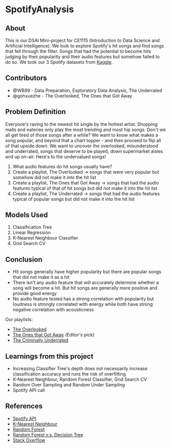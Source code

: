 # SpotifyAnalysis

## About
This is our DSAI Mini-project for CE1115 (Introduction to Data Science and Artificial Intelligence). We look to explore Spotify's hit songs and find songs that fell through the filter. Songs that had the potential to become hits judging by their popularity and their audio features but somehow failed to do so. We took our 3 Spotify datasets from [Kaggle](https://www.kaggle.com/).

## Contributors
- @WB99 - Data Preparation, Exploratory Data Analysis, The Underrated
- @gohxuezhe - The Overlooked, The Ones that Got Away

## Problem Definition
Everyone's raving to the newest hit single by the hottest artist. Shopping malls and eateries only play the most trending and most hip songs. Don't we all get tired of those songs after a while? We want to know what makes a song popular, and beyond that a chart topper - and then proceed to flip all of that upside down. We want to uncover the overlooked, misunderstood and underrated, songs that deserve to be played, down supermarket aisles and up on-air. Here's to the undervalued songs!

1. What audio features do hit songs usually have?
2. Create a playlist, The Overlooked -> songs that were very popular but somehow did not make it into the hit list
3. Create a playlist, The Ones that Got Away -> songs that had the audio features typical of that of hit songs but did not make it into the hit list
4. Create a playlist, The Underrated -> songs that had the audio features typical of popular songs but did not make it into the hit list

## Models Used
1. Classification Tree
2. Linear Regression
3. K-Nearest Neighbour Classifier
4. Grid Search CV

## Conclusion
- Hit songs generally have higher popularity but there are popular songs that did not make it as a hit
- There isn't any audio feature that will accurately determine whether a song will become a hit. But hit songs are generally more positive and provide good energy
- No audio feature tested has a strong correlation with popularity but loudness is strongly correlated with energy while both have strong negative correlation with acousticness

Our playlists:
- [The Overlooked](https://open.spotify.com/playlist/6Ul5P7JtKkS89F52Sa9zGe?si=a2d0f6c22a654851)
- [The Ones that Got Away](https://open.spotify.com/playlist/6zOj6hJJng6f1f2d0uYRhp?si=77aaabd69e884a28) _(Editor's pick)_
- [The Criminally Underrated](https://open.spotify.com/playlist/5i5HAFOlSRARd9PPkSwNDw?si=562486d999af4a75)

## Learnings from this project
- Increasing Classifier Tree's depth does not necessarily increase classification accuracy and runs the risk of overfitting
- K-Nearest Neighbour, Random Forest Classifier, Grid Search CV
- Random Over Sampling and Random Under Sampling
- Spotify API call 

## References
- [Spotify API](https://developer.spotify.com/console/post-playlist-tracks/)
- [K-Nearest Neighbour](https://towardsdatascience.com/predicting-popularity-on-spotify-when-data-needs-culture-more-than-culture-needs-data-2ed3661f75f1#:~:text=According%20to%20Spotify,%20%E2%80%9Cpopularity%20is,a%20lot%20in%20the%20past.%E2%80%9D)
- [Random Forest](https://datatofish.com/random-forest-python/)
- [Random Forest v.s. Decision Tree](https://www.kdnuggets.com/2022/02/random-forest-decision-tree-key-differences.html)
- [Stack Overflow](https://stackoverflow.com/)
